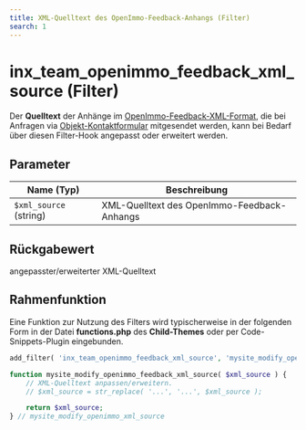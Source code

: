 ```yaml
---
title: XML-Quelltext des OpenImmo-Feedback-Anhangs (Filter)
search: 1
---
```


# inx_team_openimmo_feedback_xml_source (Filter)

Der **Quelltext** der Anhänge im [OpenImmo-Feedback-XML-Format](../schnellstart/einrichtung.html#OpenImmo-Feedback-Typ), die bei Anfragen via [Objekt-Kontaktformular](../komponenten/kontaktformular.html) mitgesendet werden, kann bei Bedarf über diesen Filter-Hook angepasst oder erweitert werden.

## Parameter

| Name (Typ) | Beschreibung |
| ---------- | ------------ |
| `$xml_source` (string) | XML-Quelltext des OpenImmo-Feedback-Anhangs |

## Rückgabewert

angepasster/erweiterter XML-Quelltext

## Rahmenfunktion

Eine Funktion zur Nutzung des Filters wird typischerweise in der folgenden Form in der Datei **functions.php** des **Child-Themes** oder per Code-Snippets-Plugin eingebunden.

```php
add_filter( 'inx_team_openimmo_feedback_xml_source', 'mysite_modify_openimmo_feedback_xml_source' );

function mysite_modify_openimmo_feedback_xml_source( $xml_source ) {
	// XML-Quelltext anpassen/erweitern.
	// $xml_source = str_replace( '...', '...', $xml_source );

	return $xml_source;
} // mysite_modify_openimmo_xml_source
```